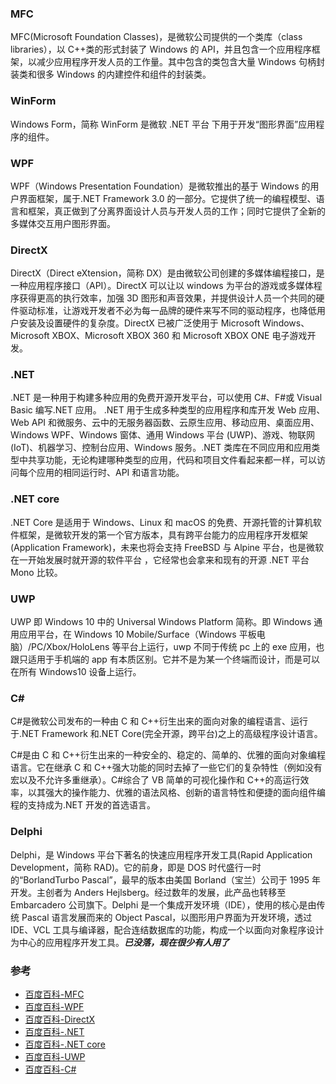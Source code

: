 ### MFC

MFC(Microsoft Foundation Classes)，是微软公司提供的一个类库（class libraries），以 C++类的形式封装了 Windows 的 API，并且包含一个应用程序框架，以减少应用程序开发人员的工作量。其中包含的类包含大量 Windows 句柄封装类和很多 Windows 的内建控件和组件的封装类。

### WinForm

Windows Form，简称 WinForm 是微软 .NET 平台 下用于开发“图形界面”应用程序的组件。

### WPF

WPF（Windows Presentation Foundation）是微软推出的基于 Windows 的用户界面框架，属于.NET Framework 3.0 的一部分。它提供了统一的编程模型、语言和框架，真正做到了分离界面设计人员与开发人员的工作；同时它提供了全新的多媒体交互用户图形界面。

### DirectX

DirectX（Direct eXtension，简称 DX）是由微软公司创建的多媒体编程接口，是一种应用程序接口（API）。DirectX 可以让以 windows 为平台的游戏或多媒体程序获得更高的执行效率，加强 3D 图形和声音效果，并提供设计人员一个共同的硬件驱动标准，让游戏开发者不必为每一品牌的硬件来写不同的驱动程序，也降低用户安装及设置硬件的复杂度。DirectX 已被广泛使用于 Microsoft Windows、Microsoft XBOX、Microsoft XBOX 360 和 Microsoft XBOX ONE 电子游戏开发。

### .NET

.NET 是一种用于构建多种应用的免费开源开发平台，可以使用 C#、F#或 Visual Basic 编写.NET 应用。 .NET 用于生成多种类型的应用程序和库开发 Web 应用、Web API 和微服务、云中的无服务器函数、云原生应用、移动应用、桌面应用、Windows WPF、Windows 窗体、通用 Windows 平台 (UWP)、游戏、物联网 (IoT)、机器学习、控制台应用、Windows 服务。.NET 类库在不同应用和应用类型中共享功能，无论构建哪种类型的应用，代码和项目文件看起来都一样，可以访问每个应用的相同运行时、API 和语言功能。

### .NET core

.NET Core 是适用于 Windows、Linux 和 macOS 的免费、开源托管的计算机软件框架，是微软开发的第一个官方版本，具有跨平台能力的应用程序开发框架 (Application Framework)，未来也将会支持 FreeBSD 与 Alpine 平台，也是微软在一开始发展时就开源的软件平台 ，它经常也会拿来和现有的开源 .NET 平台 Mono 比较。

### UWP

UWP 即 Windows 10 中的 Universal Windows Platform 简称。即 Windows 通用应用平台，在 Windows 10 Mobile/Surface（Windows 平板电脑）/PC/Xbox/HoloLens 等平台上运行，uwp 不同于传统 pc 上的 exe 应用，也跟只适用于手机端的 app 有本质区别。它并不是为某一个终端而设计，而是可以在所有 Windows10 设备上运行。

### C#

C#是微软公司发布的一种由 C 和 C++衍生出来的面向对象的编程语言、运行于.NET Framework 和.NET Core(完全开源，跨平台)之上的高级程序设计语言。

C#是由 C 和 C++衍生出来的一种安全的、稳定的、简单的、优雅的面向对象编程语言。它在继承 C 和 C++强大功能的同时去掉了一些它们的复杂特性（例如没有宏以及不允许多重继承）。C#综合了 VB 简单的可视化操作和 C++的高运行效率，以其强大的操作能力、优雅的语法风格、创新的语言特性和便捷的面向组件编程的支持成为.NET 开发的首选语言。

### Delphi

Delphi，是 Windows 平台下著名的快速应用程序开发工具(Rapid Application Development，简称 RAD)。它的前身，即是 DOS 时代盛行一时的“BorlandTurbo Pascal”，最早的版本由美国 Borland（宝兰）公司于 1995 年开发。主创者为 Anders Hejlsberg。经过数年的发展，此产品也转移至 Embarcadero 公司旗下。Delphi 是一个集成开发环境（IDE），使用的核心是由传统 Pascal 语言发展而来的 Object Pascal，以图形用户界面为开发环境，透过 IDE、VCL 工具与编译器，配合连结数据库的功能，构成一个以面向对象程序设计为中心的应用程序开发工具。**_已没落，现在很少有人用了_**

### 参考

- [百度百科-MFC](https://baike.baidu.com/item/MFC/2236974)
- [百度百科-WPF](https://baike.baidu.com/item/WPF/5299594)
- [百度百科-DirectX](https://baike.baidu.com/item/DirectX/314119)
- [百度百科-.NET](https://baike.baidu.com/item/.NET/156737)
- [百度百科-.NET core](https://baike.baidu.com/item/.net%20core)
- [百度百科-UWP](https://baike.baidu.com/item/Universal%20Windows%20Platform/23796796)
- [百度百科-C#](https://baike.baidu.com/item/C%23/195147)
